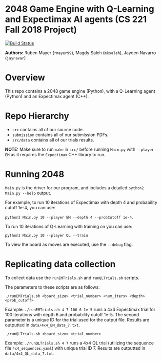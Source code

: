 2048 Game Engine with Q-Learning and Expectimax AI agents (CS 221 Fall 2018 Project)
========================

[![Build Status](https://travis-ci.com/jaynavar/CS221_Project_RMJ.svg?token=DesaacDGQoqJ7q1qhzeY&branch=master)](https://travis-ci.com/jaynavar/CS221_Project_RMJ)

**Authors:** Ruben Mayer (`rmayer99`), Magdy Saleh (`mksaleh`), Jayden Navarro (`jaynavar`)

# Overview

This repo contains a 2048 game engine (Python), with a Q-Learning agent (Python) and an Expectimax agent (C++).

# Repo Hierarchy

- `src` contains all of our source code.
- `submission` contains all of our submission PDFs.
- `src/data` contains all of our trials results.

**NOTE:** Make sure to run `make` in `src/` before running `Main.py` with `--player EM` as it requires the `Expectimax` C++ library to run.

# Running 2048

`Main.py` is the driver for our program, and includes a detailed `python2 Main.py --help` output.

For example, to run 10 iterations of Expectimax with depth 4 and probability cutoff 1e-4, you can use:

`python2 Main.py 10 --player EM --depth 4 --probCutoff 1e-4`.

To run 10 iterations of Q-Learning with training on you can use:

`python2 Main.py 10 --player QL --train`

To view the board as moves are executed, use the `--debug` flag.

# Replicating data collection

To collect data use the `runEMTrials.sh` and `runQLTrials.sh` scripts.

The parameters to these scripts are as follows:

`./runEMTrials.sh <board_size> <trial_number> <num_iters> <depth> <prob_cutoff>`

Example: `./runEMTrials.sh 4 7 100 6 1e-5` runs a 4x4 Expectimax trial for 100 iterations with depth 6 and probability cutoff 1e-5. The second parameter is a unique ID for the trial used for the output file. Results are outputted in `data/4x4_EM_data_7.txt`.

`./runQLTrials.sh <board_size> <trial_number>`

Example: `./runQLTrials.sh 4 7` runs a 4x4 QL trial (utilizing the sequence file `4x4_sequences.yaml`) with unique trial ID 7. Results are outputted in `data/4x4_QL_data_7.txt`.
